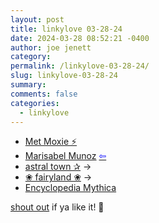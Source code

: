 ```yaml
---
layout: post
title: linkylove 03-28-24
date: 2024-03-28 08:52:21 -0400
author: joe jenett
category: 
permalink: /linkylove-03-28-24/
slug: linkylove-03-28-24
summary: 
comments: false
categories:
  - linkylove
---
```

<ul class="linkylove">
	<li><a title="Met Moxie ⚡ No Musk, no Zuck, just Moxie" href="https://metmoxie.com/">Met Moxie ⚡</a></li>
	<li><a title="Marisabel Munoz" href="https://marisabel.nl/">Marisabel Munoz</a>  <a title="source" href="https://toot.community/tags/personalwebsite"><span style="color:blue;">&#8678;</span></a></li>
	<li><a title="astral town ✰" href="https://serimemo.neocities.org/">astral town ✰</a> <span title="led to site shown below">&#8594;</span></li>
	<li><a title="❀ fairyland ❀" href="https://inkcaps.neocities.org/">❀ fairyland ❀</a>  <span title="led to site shown below">&#8594;</span></li>
	<li><a title="Encyclopedia Mythica" href="https://pantheon.org/">Encyclopedia Mythica</a></li>
</ul>
<a href="/linkylove-03-28-24/#result">shout out</a> if ya like it!  📣

<a href="https://brid.gy/publish/mastodon"></a>